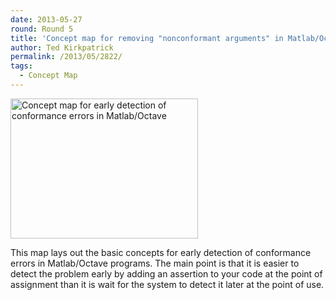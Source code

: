 ```yaml
---
date: 2013-05-27
round: Round 5
title: 'Concept map for removing "nonconformant arguments" in Matlab/Octave'
author: Ted Kirkpatrick
permalink: /2013/05/2822/
tags:
  - Concept Map
---
```

[<img class="alignnone size-medium wp-image-2821" alt="Concept map for early detection of conformance errors in Matlab/Octave" src="http://files.software-carpentry.org/training-course/2013/05/Conformance-error-concept-map-e1369678235493-300x224.jpg" width="300" height="224" />][1]

This map lays out the basic concepts for early detection of conformance errors in Matlab/Octave programs. The main point is that it is easier to detect the problem early by adding an assertion to your code at the point of assignment than it is wait for the system to detect it later at the point of use.

&nbsp;

 [1]: http://files.software-carpentry.org/training-course/2013/05/Conformance-error-concept-map-e1369678235493.jpg
